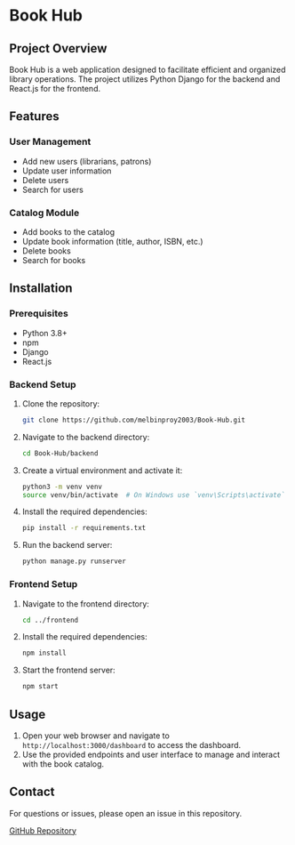 # Book Hub

## Project Overview
Book Hub is a web application designed to facilitate efficient and organized library operations. The project utilizes Python Django for the backend and React.js for the frontend. 

## Features
### User Management
- Add new users (librarians, patrons)
- Update user information
- Delete users
- Search for users

### Catalog Module
- Add books to the catalog
- Update book information (title, author, ISBN, etc.)
- Delete books
- Search for books

## Installation

### Prerequisites
- Python 3.8+
- npm
- Django
- React.js

### Backend Setup
1. Clone the repository:
   ```bash
   git clone https://github.com/melbinproy2003/Book-Hub.git
   ```
2. Navigate to the backend directory:
   ```bash
   cd Book-Hub/backend
   ```
3. Create a virtual environment and activate it:
   ```bash
   python3 -m venv venv
   source venv/bin/activate  # On Windows use `venv\Scripts\activate`
   ```
4. Install the required dependencies:
   ```bash
   pip install -r requirements.txt
   ```
5. Run the backend server:
   ```bash
   python manage.py runserver
   ```

### Frontend Setup
1. Navigate to the frontend directory:
   ```bash
   cd ../frontend
   ```
2. Install the required dependencies:
   ```bash
   npm install
   ```
3. Start the frontend server:
   ```bash
   npm start
   ```

## Usage
1. Open your web browser and navigate to `http://localhost:3000/dashboard` to access the dashboard.
2. Use the provided endpoints and user interface to manage and interact with the book catalog.

## Contact
For questions or issues, please open an issue in this repository. 

[GitHub Repository](https://github.com/melbinproy2003/Book-Hub)
